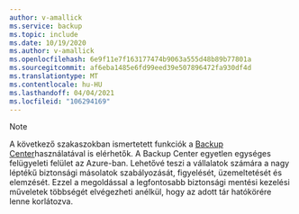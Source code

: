 ```yaml
---
author: v-amallick
ms.service: backup
ms.topic: include
ms.date: 10/19/2020
ms.author: v-amallick
ms.openlocfilehash: 6e9f11e7f163177474b9063a555d48b89b77801a
ms.sourcegitcommit: af6eba1485e6fd99eed39e507896472fa930df4d
ms.translationtype: MT
ms.contentlocale: hu-HU
ms.lasthandoff: 04/04/2021
ms.locfileid: "106294169"
---
```

> [!NOTE]
> A következő szakaszokban ismertetett funkciók a [Backup Center](../articles/backup/backup-center-overview.md)használatával is elérhetők. A Backup Center egyetlen egységes felügyeleti felület az Azure-ban. Lehetővé teszi a vállalatok számára a nagy léptékű biztonsági másolatok szabályozását, figyelését, üzemeltetését és elemzését. Ezzel a megoldással a legfontosabb biztonsági mentési kezelési műveletek többségét elvégezheti anélkül, hogy az adott tár hatókörére lenne korlátozva.
